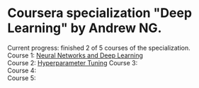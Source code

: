 # Coursera specialization "Deep Learning" by Andrew NG.
Current progress: finished 2 of 5 courses of the specialization.\
Course 1: [Neural Networks and Deep Learning](https://github.com/yk4r2/DeepLearningCoursera/tree/master/NNandDL)\
Course 2: [Hyperparameter Tuning](https://github.com/yk4r2/DeepLearningCoursera/tree/master/Hyperparameter%20Tuning)
Course 3:\
Course 4:\
Course 5:
